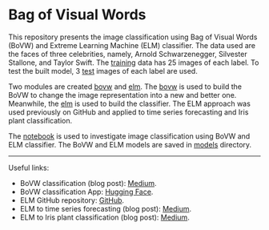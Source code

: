 # Bag of Visual Words

This repository presents the image classification using Bag of Visual Words (BoVW) and Extreme Learning Machine (ELM) classifier. The data used are the faces of three celebrities, namely, Arnold Schwarzenegger, Silvester Stallone, and Taylor Swift. The [training](data/training/) data has 25 images of each label. To test the built model, 3 [test](data/test/) images of each label are used.

Two modules are created [bovw](src/bovw/) and [elm](src/elm/). The [bovw](src/bovw/) is used to build the BoVW to change the image representation into a new and better one. Meanwhile, the [elm](src/elm/) is used to build the classifier. The ELM approach was used previously on GitHub and applied to time series forecasting and Iris plant classification.

The [notebook](notebooks/bovw-classification.ipynb) is used to investigate image classification using BoVW and ELM classifier. The BoVW and ELM models are saved in [models](models/) directory.

---
Useful links:
- BoVW classification (blog post): [Medium]().
- BoVW classification App: [Hugging Face](https://huggingface.co/spaces/rlrocha/bovw-classification).
- ELM GitHub repository: [GitHub](https://github.com/rlrocha/elm).
- ELM to time series forecasting (blog post): [Medium](https://rlrocha.medium.com/time-series-forecasting-through-extreme-learning-machine-b6fa5917ebbb).
- ELM to Iris plant classification (blog post): [Medium](https://rlrocha.medium.com/extreme-learning-machine-to-multiclass-classification-cf9d4fe34b40).